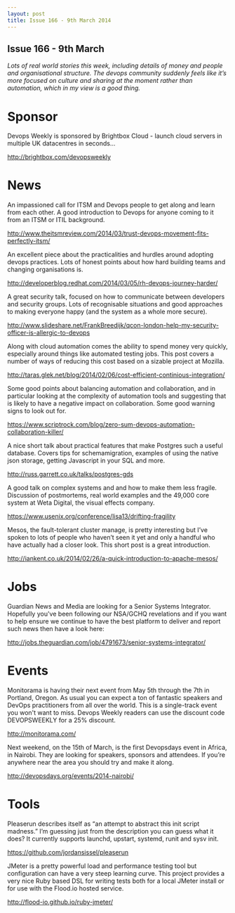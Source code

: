 ```yaml
---
layout: post
title: Issue 166 - 9th March 2014
---
```


## Issue 166 - 9th March

_Lots of real world stories this week, including details of money and people and organisational structure. The devops community suddenly feels like it’s more focused on culture and sharing at the moment rather than automation, which in my view is a good thing._


Sponsor
======

Devops Weekly is sponsored by Brightbox Cloud - launch cloud servers in multiple UK datacentres in seconds...

http://brightbox.com/devopsweekly


News
====

An impassioned call for ITSM and Devops people to get along and learn from each other. A good introduction to Devops for anyone coming to it from an ITSM or ITIL background.

http://www.theitsmreview.com/2014/03/trust-devops-movement-fits-perfectly-itsm/


An excellent piece about the practicalities and hurdles around adopting devops practices. Lots of honest points about how hard building teams and changing organisations is.

http://developerblog.redhat.com/2014/03/05/rh-devops-journey-harder/


A great security talk, focused on how to communicate between developers and security groups. Lots of recognisable situations and good approaches to making everyone happy (and the system as a whole more secure).

http://www.slideshare.net/FrankBreedijk/qcon-london-help-my-security-officer-is-allergic-to-devops


Along with cloud automation comes the ability to spend money very quickly, especially around things like automated testing jobs. This post covers a number of ways of reducing this cost based on a sizable project at Mozilla.

http://taras.glek.net/blog/2014/02/06/cost-efficient-continious-integration/


Some good points about balancing automation and collaboration, and in particular looking at the complexity of automation tools and suggesting that is likely to have a negative impact on collaboration. Some good warning signs to look out for.

https://www.scriptrock.com/blog/zero-sum-devops-automation-collaboration-killer/


A nice short talk about practical features that make Postgres such a useful database. Covers tips for schemamigration, examples of using the native json storage, getting Javascript in your SQL and more.

http://russ.garrett.co.uk/talks/postgres-gds


A good talk on complex systems and and how to make them less fragile. Discussion of postmortems, real world examples and the 49,000 core system at Weta Digital, the visual effects company.

https://www.usenix.org/conference/lisa13/drifting-fragility


Mesos, the fault-tolerant cluster manage, is pretty interesting but I’ve spoken to lots of people who haven’t seen it yet and only a handful who have actually had a closer look. This short post is a great introduction.

http://iankent.co.uk/2014/02/26/a-quick-introduction-to-apache-mesos/


Jobs
====

Guardian News and Media are looking for a Senior Systems Integrator. Hopefully you've been following our NSA/GCHQ revelations and if you want to help ensure we continue to have the best platform to deliver and report such news then have a look here:

http://jobs.theguardian.com/job/4791673/senior-systems-integrator/


Events
=====

Monitorama is having their next event from May 5th through the 7th in Portland, Oregon. As usual you can expect a ton of fantastic speakers and DevOps practitioners from all over the world. This is a single-track event you won't want to miss. Devops Weekly readers can use the discount code DEVOPSWEEKLY for a 25% discount.

http://monitorama.com/


Next weekend, on the 15th of March, is the first Devopsdays event in Africa, in Nairobi. They are looking for speakers, sponsors and attendees. If you’re anywhere near the area you should try and make it along.

http://devopsdays.org/events/2014-nairobi/


Tools
====

Pleaserun describes itself as “an attempt to abstract this init script madness.” I’m guessing just from the description you can guess what it does? It currently supports launchd, upstart, systemd, runit and sysv init.

https://github.com/jordansissel/pleaserun


JMeter is a pretty powerful load and performance testing tool but configuration can have a very steep learning curve. This project provides a very nice Ruby based DSL for writing tests both for a local JMeter install or for use with the Flood.io hosted service.

http://flood-io.github.io/ruby-jmeter/
